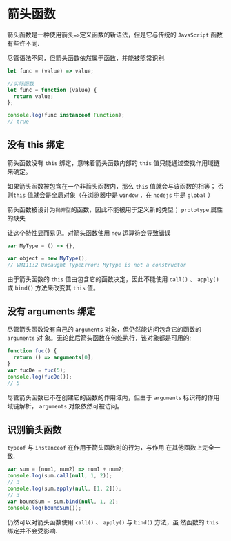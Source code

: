 # 箭头函数

箭头函数是一种使用箭头`=>`定义函数的新语法，但是它与传统的 `JavaScript` 函数有些许不同.

尽管语法不同，但箭头函数依然属于函数，并能被照常识别.

```js
let func = (value) => value;

//实际函数
let func = function (value) {
  return value;
};

console.log(func instanceof Function);
// true
```

## 没有 this 绑定

箭头函数没有 `this` 绑定，意味着箭头函数内部的 `this` 值只能通过查找作用域链来确定。

如果箭头函数被包含在一个非箭头函数内，那么 `this` 值就会与该函数的相等；
否则`this` 值就会是全局对象（在浏览器中是 `window` ，在 `nodejs` 中是 `global` ）

箭头函数被设计为`抛弃型`的函数，因此不能被用于定义新的类型； `prototype` 属性的缺失

让这个特性显而易见。对箭头函数使用 `new` 运算符会导致错误

```js
var MyType = () => {},

var object = new MyType();
// VM111:2 Uncaught TypeError: MyType is not a constructor
```

由于箭头函数的 `this` 值由包含它的函数决定，因此不能使用 `call()` 、 `apply()`
或 `bind()` 方法来改变其 `this` 值。

## 没有 arguments 绑定

尽管箭头函数没有自己的 `arguments` 对象，但仍然能访问包含它的函数的 `arguments` 对
象。无论此后箭头函数在何处执行，该对象都是可用的;

```js
function fuc() {
  return () => arguments[0];
}
var fucDe = fuc(5);
console.log(fucDe());
// 5
```

尽管箭头函数已不在创建它的函数的作用域内，但由于 `arguments` 标识符的作用域链解析， `arguments` 对象依然可被访问。

## 识别箭头函数

`typeof` 与 `instanceof` 在作用于箭头函数时的行为，与作用
在其他函数上完全一致.

```js
var sum = (num1, num2) => num1 + num2;
console.log(sum.call(null, 1, 2));
// 3
console.log(sum.apply(null, [1, 2]));
// 3
var boundSum = sum.bind(null, 1, 2);
console.log(boundSum());
```

仍然可以对箭头函数使用 `call()` 、 `apply()` 与 `bind()` 方法，虽
然函数的 `this` 绑定并不会受影响.
